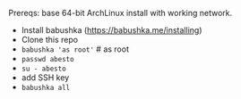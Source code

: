 Prereqs: base 64-bit ArchLinux install with working network.

* Install babushka (https://babushka.me/installing)
* Clone this repo
* `babushka 'as root'`  # as root
* `passwd abesto`
* `su - abesto`
* add SSH key
* `babushka all`
